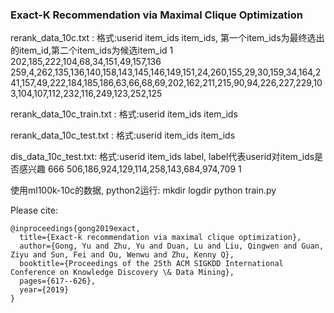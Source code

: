 ### Exact-K Recommendation via Maximal Clique Optimization

rerank_data_10c.txt :
格式:userid item_ids item_ids, 第一个item_ids为最终选出的item_id,第二个item_ids为候选item_id
1	202,185,222,104,68,34,151,49,157,136	259,4,262,135,136,140,158,143,145,146,149,151,24,260,155,29,30,159,34,164,241,157,49,222,184,185,186,63,66,68,69,202,162,211,215,90,94,226,227,229,103,104,107,112,232,116,249,123,252,125

rerank_data_10c_train.txt :
格式:userid item_ids item_ids

rerank_data_10c_test.txt :
格式:userid item_ids item_ids

dis_data_10c_test.txt:
格式:userid item_ids label, label代表userid对item_ids是否感兴趣
666	506,186,924,129,114,258,143,684,974,709	1



使用ml100k-10c的数据, python2运行:
mkdir logdir
python train.py


Please cite:
```
@inproceedings{gong2019exact,
  title={Exact-k recommendation via maximal clique optimization},
  author={Gong, Yu and Zhu, Yu and Duan, Lu and Liu, Qingwen and Guan, Ziyu and Sun, Fei and Ou, Wenwu and Zhu, Kenny Q},
  booktitle={Proceedings of the 25th ACM SIGKDD International Conference on Knowledge Discovery \& Data Mining},
  pages={617--626},
  year={2019}
}
```
